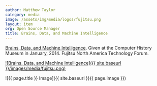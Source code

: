 ```yaml
---
author: Matthew Taylor
category: media
image: /assets/img/media/logos/fujitsu.png
layout: item
org: Open Source Manager
title: Brains, Data, and Machine Intelligence
---
```


<a href="http://www.youtube.com/watch?v=cz-3WDdqbj0" rel="prettyPhoto" title="Brains, Data, and Machine Intelligence">Brains, Data, and Machine Intelligence</a>.
Given at the Computer History Museum in January, 2014. Fujitsu North America
Technology Forum.

[![Brains, Data, and Machine Intelligence]({{ site.baseurl }}/images/media/fujitsu.png)](http://www.youtube.com/watch?v=cz-3WDdqbj0)

![{{ page.title }} Image]({{ site.baseurl }}{{ page.image }})
